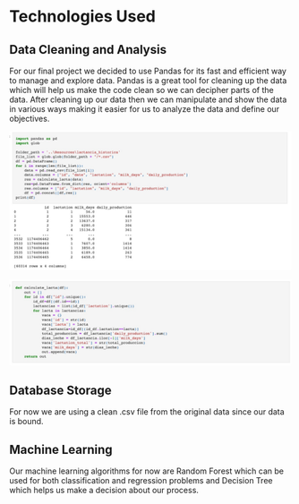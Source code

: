 # Technologies Used

## Data Cleaning and Analysis
For our final project we decided to use Pandas for its fast and efficient way to manage and explore data. Pandas is a great tool for cleaning up the data which will help us make the code clean so we can decipher parts of the data. After cleaning up our data then we can manipulate and show the data in various ways making it easier for us to analyze the data and define our objectives. 

![This is an image](https://github.com/maadpeal/final_project_milk/blob/main/frontend/calculate%20Lacta.jpeg)

![This is an image](https://github.com/maadpeal/final_project_milk/blob/main/frontend/pandasTech1.png)


## Database Storage
For now we are using a clean .csv file from the original data since our data is bound.

## Machine Learning
Our machine learning algorithms for now are Random Forest which can be used for both classification and regression problems and Decision Tree which helps us make a decision about our process.

